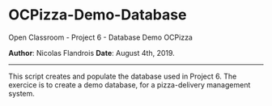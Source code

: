 # OCPizza-Demo-Database
Open Classroom - Project 6 - Database Demo OCPizza

**Author**: Nicolas Flandrois
**Date**: August 4th, 2019.

---------------
This script creates and populate the database used in Project 6.
The exercice is to create a demo database, for a pizza-delivery management system.